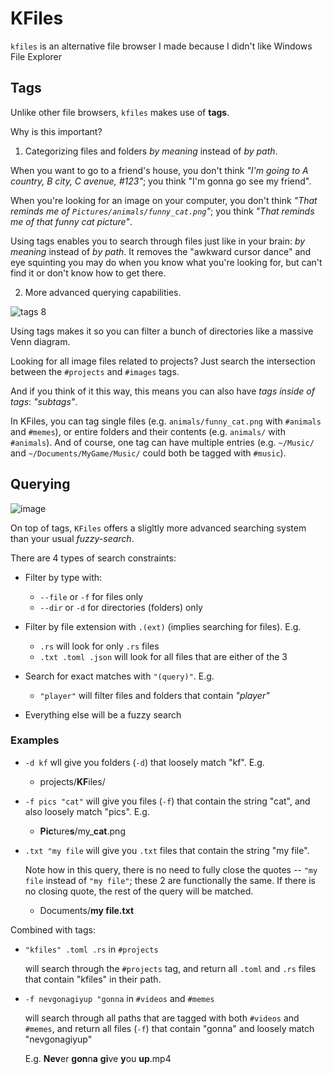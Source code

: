 # KFiles

`kfiles` is an alternative file browser I made because I didn't like Windows File Explorer

## Tags

Unlike other file browsers, `kfiles` makes use of **tags**.

Why is this important?

1.  Categorizing files and folders *by meaning* instead of *by path*.

When you want to go to a friend's house, you don't think *"I'm going to A country, B city, C avenue, #123"*; you think "I'm gonna go see my friend".

When you're looking for an image on your computer, you don't think *"That reminds me of `Pictures/animals/funny_cat.png`"*; you think *"That reminds me of that funny cat picture"*.

Using tags enables you to search through files just like in your brain: *by meaning* instead of *by path*. It removes the "awkward cursor dance" and eye squinting you may do when you know what you're looking for, but can't find it or don't know how to get there.


2. More advanced querying capabilities.

![tags 8](https://github.com/user-attachments/assets/05b551c0-df69-4a6b-aa05-4be6720a2154)

Using tags makes it so you can filter a bunch of directories like a massive Venn diagram.

Looking for all image files related to projects? Just search the intersection between the `#projects` and `#images` tags.

And if you think of it this way, this means you can also have *tags inside of tags*: *"subtags"*.


In KFiles, you can tag single files (e.g. `animals/funny_cat.png` with `#animals` and `#memes`), or entire folders and their contents (e.g. `animals/` with `#animals`).
And of course, one tag can have multiple entries (e.g. `~/Music/` and `~/Documents/MyGame/Music/` could both be tagged with `#music`).


## Querying

![image](https://github.com/user-attachments/assets/47cb4c4d-a3c0-438d-8caa-42bc8ee1ffc4)


On top of tags, `KFiles` offers a sligltly more advanced searching system than your usual *fuzzy-search*.

There are 4 types of search constraints:

- Filter by type with:
  - `--file` or `-f` for files only
  - `--dir` or `-d` for directories (folders) only

- Filter by file extension with `.(ext)` (implies searching for files). E.g.
  - `.rs` will look for only `.rs` files
  - `.txt .toml .json` will look for all files that are either of the 3

- Search for exact matches with `"(query)"`. E.g.
  - `"player"` will filter files and folders that contain *"player"*

- Everything else will be a fuzzy search

### Examples

- `-d kf` wll give you folders (`-d`) that loosely match "kf". E.g.
  - projects/**KF**iles/


- `-f pics "cat"` will give you files (`-f`) that contain the string "cat", and also loosely match "pics". E.g.
  - **Pic**ture**s**/my_**cat**.png

- `.txt "my file` will give you `.txt` files that contain the string "my file".

  Note how in this query, there is no need to fully close the quotes -- `"my file` instead of `"my file"`; these 2 are functionally the same.
  If there is no closing quote, the rest of the query will be matched.
  - Documents/**my file.txt**

Combined with tags:

- `"kfiles" .toml .rs` in `#projects`

  will search through the `#projects` tag, and return all `.toml` and `.rs` files that contain "kfiles" in their path.

- `-f nevgonagiyup "gonna` in `#videos` and `#memes`

  will search through all paths that are tagged with both `#videos` and `#memes`, and return all files (`-f`) that contain "gonna" and loosely match "nevgonagiyup"

  E.g. **Nev**er **gon**n**a** **gi**ve **y**ou **up**.mp4

